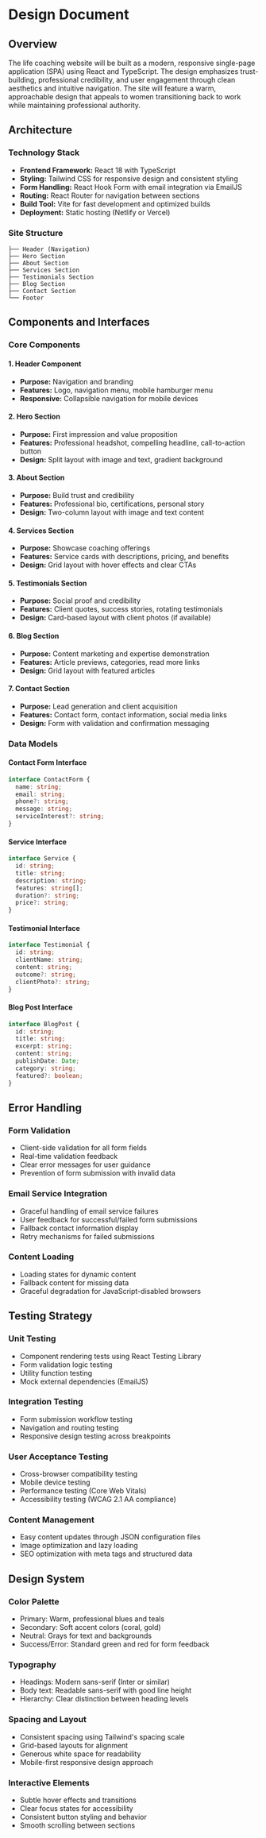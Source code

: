 # Design Document

## Overview

The life coaching website will be built as a modern, responsive single-page application (SPA) using React and TypeScript. The design emphasizes trust-building, professional credibility, and user engagement through clean aesthetics and intuitive navigation. The site will feature a warm, approachable design that appeals to women transitioning back to work while maintaining professional authority.

## Architecture

### Technology Stack
- **Frontend Framework:** React 18 with TypeScript
- **Styling:** Tailwind CSS for responsive design and consistent styling
- **Form Handling:** React Hook Form with email integration via EmailJS
- **Routing:** React Router for navigation between sections
- **Build Tool:** Vite for fast development and optimized builds
- **Deployment:** Static hosting (Netlify or Vercel)

### Site Structure
```
├── Header (Navigation)
├── Hero Section
├── About Section
├── Services Section
├── Testimonials Section
├── Blog Section
├── Contact Section
└── Footer
```

## Components and Interfaces

### Core Components

#### 1. Header Component
- **Purpose:** Navigation and branding
- **Features:** Logo, navigation menu, mobile hamburger menu
- **Responsive:** Collapsible navigation for mobile devices

#### 2. Hero Section
- **Purpose:** First impression and value proposition
- **Features:** Professional headshot, compelling headline, call-to-action button
- **Design:** Split layout with image and text, gradient background

#### 3. About Section
- **Purpose:** Build trust and credibility
- **Features:** Professional bio, certifications, personal story
- **Design:** Two-column layout with image and text content

#### 4. Services Section
- **Purpose:** Showcase coaching offerings
- **Features:** Service cards with descriptions, pricing, and benefits
- **Design:** Grid layout with hover effects and clear CTAs

#### 5. Testimonials Section
- **Purpose:** Social proof and credibility
- **Features:** Client quotes, success stories, rotating testimonials
- **Design:** Card-based layout with client photos (if available)

#### 6. Blog Section
- **Purpose:** Content marketing and expertise demonstration
- **Features:** Article previews, categories, read more links
- **Design:** Grid layout with featured articles

#### 7. Contact Section
- **Purpose:** Lead generation and client acquisition
- **Features:** Contact form, contact information, social media links
- **Design:** Form with validation and confirmation messaging

### Data Models

#### Contact Form Interface
```typescript
interface ContactForm {
  name: string;
  email: string;
  phone?: string;
  message: string;
  serviceInterest?: string;
}
```

#### Service Interface
```typescript
interface Service {
  id: string;
  title: string;
  description: string;
  features: string[];
  duration?: string;
  price?: string;
}
```

#### Testimonial Interface
```typescript
interface Testimonial {
  id: string;
  clientName: string;
  content: string;
  outcome?: string;
  clientPhoto?: string;
}
```

#### Blog Post Interface
```typescript
interface BlogPost {
  id: string;
  title: string;
  excerpt: string;
  content: string;
  publishDate: Date;
  category: string;
  featured?: boolean;
}
```

## Error Handling

### Form Validation
- Client-side validation for all form fields
- Real-time validation feedback
- Clear error messages for user guidance
- Prevention of form submission with invalid data

### Email Service Integration
- Graceful handling of email service failures
- User feedback for successful/failed form submissions
- Fallback contact information display
- Retry mechanisms for failed submissions

### Content Loading
- Loading states for dynamic content
- Fallback content for missing data
- Graceful degradation for JavaScript-disabled browsers

## Testing Strategy

### Unit Testing
- Component rendering tests using React Testing Library
- Form validation logic testing
- Utility function testing
- Mock external dependencies (EmailJS)

### Integration Testing
- Form submission workflow testing
- Navigation and routing testing
- Responsive design testing across breakpoints

### User Acceptance Testing
- Cross-browser compatibility testing
- Mobile device testing
- Performance testing (Core Web Vitals)
- Accessibility testing (WCAG 2.1 AA compliance)

### Content Management
- Easy content updates through JSON configuration files
- Image optimization and lazy loading
- SEO optimization with meta tags and structured data

## Design System

### Color Palette
- Primary: Warm, professional blues and teals
- Secondary: Soft accent colors (coral, gold)
- Neutral: Grays for text and backgrounds
- Success/Error: Standard green and red for form feedback

### Typography
- Headings: Modern sans-serif (Inter or similar)
- Body text: Readable sans-serif with good line height
- Hierarchy: Clear distinction between heading levels

### Spacing and Layout
- Consistent spacing using Tailwind's spacing scale
- Grid-based layouts for alignment
- Generous white space for readability
- Mobile-first responsive design approach

### Interactive Elements
- Subtle hover effects and transitions
- Clear focus states for accessibility
- Consistent button styling and behavior
- Smooth scrolling between sections